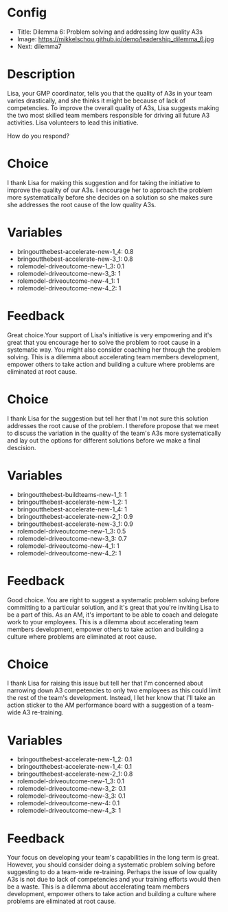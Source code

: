 # Config
 - Title: Dilemma 6: Problem solving and addressing low quality A3s
 - Image: https://mikkelschou.github.io/demo/leadership_dilemma_6.jpg
 - Next: dilemma7

# Description
Lisa, your GMP coordinator, tells you that the quality of A3s in your team varies drastically, and she thinks it might be because of lack of competencies. 
To improve the overall quality of A3s, Lisa suggests making the two most skilled team members responsible for driving all future A3 activities. Lisa volunteers to lead this initiative.

How do you respond?


# Choice
I thank Lisa for making this suggestion and for taking the initiative to improve the quality of our A3s. I encourage her to approach the problem more systematically before she decides on a solution so she makes sure she addresses the root cause of the low quality A3s.

# Variables
- bringoutthebest-accelerate-new-1_4: 0.8
- bringoutthebest-accelerate-new-3_1: 0.8
- rolemodel-driveoutcome-new-1_3: 0.1
- rolemodel-driveoutcome-new-3_3: 1
- rolemodel-driveoutcome-new-4_1: 1
- rolemodel-driveoutcome-new-4_2: 1
 

# Feedback
Great choice.Your support of Lisa's initiative is very empowering and it's great that you encourage her to solve the problem to root cause in a systematic way. You might also consider coaching her through the problem solving. 
This is a dilemma about accelerating team members development, empower others to take action and building a culture where problems are eliminated at root cause.






# Choice
I thank Lisa for the suggestion but tell her that I'm not sure this solution addresses the root cause of the problem. I therefore propose that we meet to discuss the variation in the quality of the team's A3s more systematically and lay out the options for different solutions before we make a final descision.

# Variables
- bringoutthebest-buildteams-new-1_1: 1
- bringoutthebest-accelerate-new-1_2: 1
- bringoutthebest-accelerate-new-1_4: 1
- bringoutthebest-accelerate-new-2_1: 0.9
- bringoutthebest-accelerate-new-3_1: 0.9
- rolemodel-driveoutcome-new-1_3: 0.5
- rolemodel-driveoutcome-new-3_3: 0.7
- rolemodel-driveoutcome-new-4_1: 1
- rolemodel-driveoutcome-new-4_2: 1

# Feedback
Good choice. You are right to suggest a systematic problem solving before committing to a particular solution, and it's great that you're inviting Lisa to be a part of this. As an AM, it's important to be able to coach and delegate work to your employees.
This is a dilemma about accelerating team members development, empower others to take action and building a culture where problems are eliminated at root cause.





# Choice
I thank Lisa for raising this issue but tell her that I'm concerned about narrowing down A3 competencies to only two employees as this could limit the rest of the team's development. Instead, I let her know that I'll take an action sticker to the AM performance board with a suggestion of a team-wide A3 re-training. 

# Variables
- bringoutthebest-accelerate-new-1_2: 0.1
- bringoutthebest-accelerate-new-1_4: 0.1
- bringoutthebest-accelerate-new-2_1: 0.8
- rolemodel-driveoutcome-new-1_3: 0.1
- rolemodel-driveoutcome-new-3_2: 0.1
- rolemodel-driveoutcome-new-3_3: 0.1
- rolemodel-driveoutcome-new-4: 0.1
- rolemodel-driveoutcome-new-4_3: 1

# Feedback
Your focus on developing your team's capabilities in the long term is great. However, you should consider doing a systematic problem solving before suggesting to do a team-wide re-training. Perhaps the issue of low quality A3s is not due to lack of competencies and your training efforts would then be a waste. 
This is a dilemma about accelerating team members development, empower others to take action and building a culture where problems are eliminated at root cause.





